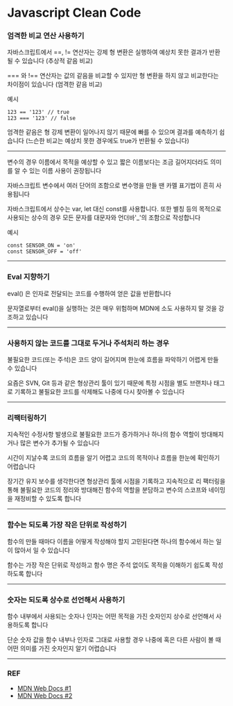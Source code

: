 # Javascript Clean Code

### 엄격한 비교 연산 사용하기

자바스크립트에서 ==, != 연산자는 강제 형 변환은 실행하여 예상치 못한 결과가 반환될 수 있습니다 (추상적 같음 비교)

=== 와 !== 연산자는 값의 같음을 비교할 수 있지만 형 변환을 하지 않고 비교한다는 차이점이 있습니다 (엄격한 같음 비교)

예시
```
123 == '123' // true
123 === '123' // false
```

엄격한 같음은 형 강제 변환이 일어나지 않기 때문에 빠를 수 있으며 결과를 예측하기 쉽습니다 (느슨한 비교는 예상치 못한 경우에도 true가 반환될 수 있습니다)

- - - - -

변수의 경우 이름에서 목적을 예상할 수 있고 짧은 이름보다는 조금 길어지더라도 의미를 알 수 있는 이름 사용이 권장됩니다

자바스크립트 변수에서 여러 단어의 조함으로 변수명을 만들 땐 카멜 표기법이 흔히 사용됩니다

자바스크립트에서 상수는 var, let 대신 const를 사용합니다. 또한 별칭 등의 목적으로 사용되는 상수의 경우 모든 문자를 대문자와 언더바'_'의 조함으로 작성합니다

예시
```
const SENSOR_ON = 'on'
const SENSOR_OFF = 'off'
```

- - - - -

### Eval 지향하기

eval() 은 인자로 전달되는 코드를 수행하여 얻은 값을 반환합니다

문자열로부터 eval()을 실행하는 것은 매우 위험하며 MDN에 소도 사용하지 말 것을 강조하고 있습니다

- - - - -

### 사용하지 않는 코드를 그대로 두거나 주석처리 하는 경우

불필요한 코드(또는 주석)은 코드 양이 길어지며 한눈에 흐름을 파악하기 어렵게 만들 수 있습니다

요즘은 SVN, Git 등과 같은 형상관리 툴이 있기 때문에 특정 시점을 별도 브랜치나 태그로 기록하고 불필요한 코드를 삭제해도 나중에 다시 찾아볼 수 있습니다
- - - - -

### 리팩터링하기

지속적인 수정사항 발생으로 불필요한 코드가 증가하거나 하나의 함수 역할이 방대해지거나 많은 변수가 추가될 수 있습니다

시간이 지날수록 코드의 흐름을 알기 어렵고 코드의 목적이나 흐름을 한눈에 확인하기 어렵습니다

장기간 유지 보수를 생각한다면 형상관리 툴에 시점을 기록하고 지속적으로 리 팩터링을 통해 불필요한 코드의 정리와 방대해진 함수의 역할을 분담하고 변수의 스코프와 네이밍을 재정비할 수 있도록 합니다

- - - - -

### 함수는 되도록 가장 작은 단위로 작성하기

함수의 만들 때마다 이름을 어떻게 작성해야 할지 고민된다면 하나의 함수에서 하는 일이 많아서 일 수 있습니다

함수는 가장 작은 단위로 작성하고 함수 명은 주석 없이도 목적을 이해하기 쉽도록 작성하도록 합니다

- - - - -

### 숫자는 되도록 상수로 선언해서 사용하기

함수 내부에서 사용되는 숫자나 인자는 어떤 목적을 가진 숫자인지 상수로 선언해서 사용하도록 합니다

단순 숫자 값을 함수 내부나 인자로 그대로 사용할 경우 나중에 혹은 다른 사람이 볼 때 어떤 의미를 가진 숫자인지 알기 어렵습니다

- - - - -

### REF
* [MDN Web Docs #1](https://developer.mozilla.org/ko/docs/Web/JavaScript/Equality_comparisons_and_sameness)
* [MDN Web Docs #2](https://developer.mozilla.org/ko/docs/Web/JavaScript/Reference/Global_Objects/eval)